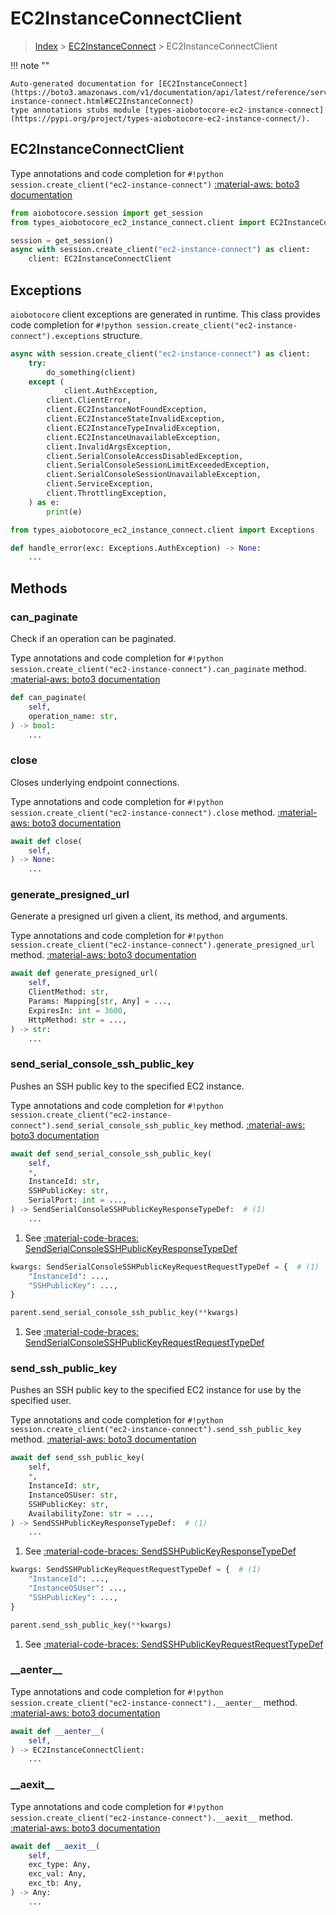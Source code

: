 # EC2InstanceConnectClient

> [Index](../README.md) > [EC2InstanceConnect](./README.md) > EC2InstanceConnectClient

!!! note ""

    Auto-generated documentation for [EC2InstanceConnect](https://boto3.amazonaws.com/v1/documentation/api/latest/reference/services/ec2-instance-connect.html#EC2InstanceConnect)
    type annotations stubs module [types-aiobotocore-ec2-instance-connect](https://pypi.org/project/types-aiobotocore-ec2-instance-connect/).

## EC2InstanceConnectClient

Type annotations and code completion for `#!python session.create_client("ec2-instance-connect")`
[:material-aws: boto3 documentation](https://boto3.amazonaws.com/v1/documentation/api/latest/reference/services/ec2-instance-connect.html#EC2InstanceConnect.Client)

```python title="Usage example"
from aiobotocore.session import get_session
from types_aiobotocore_ec2_instance_connect.client import EC2InstanceConnectClient

session = get_session()
async with session.create_client("ec2-instance-connect") as client:
    client: EC2InstanceConnectClient
```

## Exceptions


`aiobotocore` client exceptions are generated in runtime.
This class provides code completion for `#!python session.create_client("ec2-instance-connect").exceptions` structure.

```python title="Usage example"
async with session.create_client("ec2-instance-connect") as client:
    try:
        do_something(client)
    except (
            client.AuthException,
        client.ClientError,
        client.EC2InstanceNotFoundException,
        client.EC2InstanceStateInvalidException,
        client.EC2InstanceTypeInvalidException,
        client.EC2InstanceUnavailableException,
        client.InvalidArgsException,
        client.SerialConsoleAccessDisabledException,
        client.SerialConsoleSessionLimitExceededException,
        client.SerialConsoleSessionUnavailableException,
        client.ServiceException,
        client.ThrottlingException,
    ) as e:
        print(e)
```

```python title="Type checking example"
from types_aiobotocore_ec2_instance_connect.client import Exceptions

def handle_error(exc: Exceptions.AuthException) -> None:
    ...
```


## Methods


### can\_paginate

Check if an operation can be paginated.

Type annotations and code completion for `#!python session.create_client("ec2-instance-connect").can_paginate` method.
[:material-aws: boto3 documentation](https://boto3.amazonaws.com/v1/documentation/api/latest/reference/services/ec2-instance-connect.html#EC2InstanceConnect.Client.can_paginate)

```python title="Method definition"
def can_paginate(
    self,
    operation_name: str,
) -> bool:
    ...
```


### close

Closes underlying endpoint connections.

Type annotations and code completion for `#!python session.create_client("ec2-instance-connect").close` method.
[:material-aws: boto3 documentation](https://boto3.amazonaws.com/v1/documentation/api/latest/reference/services/ec2-instance-connect.html#EC2InstanceConnect.Client.close)

```python title="Method definition"
await def close(
    self,
) -> None:
    ...
```


### generate\_presigned\_url

Generate a presigned url given a client, its method, and arguments.

Type annotations and code completion for `#!python session.create_client("ec2-instance-connect").generate_presigned_url` method.
[:material-aws: boto3 documentation](https://boto3.amazonaws.com/v1/documentation/api/latest/reference/services/ec2-instance-connect.html#EC2InstanceConnect.Client.generate_presigned_url)

```python title="Method definition"
await def generate_presigned_url(
    self,
    ClientMethod: str,
    Params: Mapping[str, Any] = ...,
    ExpiresIn: int = 3600,
    HttpMethod: str = ...,
) -> str:
    ...
```


### send\_serial\_console\_ssh\_public\_key

Pushes an SSH public key to the specified EC2 instance.

Type annotations and code completion for `#!python session.create_client("ec2-instance-connect").send_serial_console_ssh_public_key` method.
[:material-aws: boto3 documentation](https://boto3.amazonaws.com/v1/documentation/api/latest/reference/services/ec2-instance-connect.html#EC2InstanceConnect.Client.send_serial_console_ssh_public_key)

```python title="Method definition"
await def send_serial_console_ssh_public_key(
    self,
    *,
    InstanceId: str,
    SSHPublicKey: str,
    SerialPort: int = ...,
) -> SendSerialConsoleSSHPublicKeyResponseTypeDef:  # (1)
    ...
```

1. See [:material-code-braces: SendSerialConsoleSSHPublicKeyResponseTypeDef](./type_defs.md#sendserialconsolesshpublickeyresponsetypedef) 


```python title="Usage example with kwargs"
kwargs: SendSerialConsoleSSHPublicKeyRequestRequestTypeDef = {  # (1)
    "InstanceId": ...,
    "SSHPublicKey": ...,
}

parent.send_serial_console_ssh_public_key(**kwargs)
```

1. See [:material-code-braces: SendSerialConsoleSSHPublicKeyRequestRequestTypeDef](./type_defs.md#sendserialconsolesshpublickeyrequestrequesttypedef) 

### send\_ssh\_public\_key

Pushes an SSH public key to the specified EC2 instance for use by the specified
user.

Type annotations and code completion for `#!python session.create_client("ec2-instance-connect").send_ssh_public_key` method.
[:material-aws: boto3 documentation](https://boto3.amazonaws.com/v1/documentation/api/latest/reference/services/ec2-instance-connect.html#EC2InstanceConnect.Client.send_ssh_public_key)

```python title="Method definition"
await def send_ssh_public_key(
    self,
    *,
    InstanceId: str,
    InstanceOSUser: str,
    SSHPublicKey: str,
    AvailabilityZone: str = ...,
) -> SendSSHPublicKeyResponseTypeDef:  # (1)
    ...
```

1. See [:material-code-braces: SendSSHPublicKeyResponseTypeDef](./type_defs.md#sendsshpublickeyresponsetypedef) 


```python title="Usage example with kwargs"
kwargs: SendSSHPublicKeyRequestRequestTypeDef = {  # (1)
    "InstanceId": ...,
    "InstanceOSUser": ...,
    "SSHPublicKey": ...,
}

parent.send_ssh_public_key(**kwargs)
```

1. See [:material-code-braces: SendSSHPublicKeyRequestRequestTypeDef](./type_defs.md#sendsshpublickeyrequestrequesttypedef) 

### \_\_aenter\_\_



Type annotations and code completion for `#!python session.create_client("ec2-instance-connect").__aenter__` method.
[:material-aws: boto3 documentation](https://boto3.amazonaws.com/v1/documentation/api/latest/reference/services/ec2-instance-connect.html#EC2InstanceConnect.Client.__aenter__)

```python title="Method definition"
await def __aenter__(
    self,
) -> EC2InstanceConnectClient:
    ...
```


### \_\_aexit\_\_



Type annotations and code completion for `#!python session.create_client("ec2-instance-connect").__aexit__` method.
[:material-aws: boto3 documentation](https://boto3.amazonaws.com/v1/documentation/api/latest/reference/services/ec2-instance-connect.html#EC2InstanceConnect.Client.__aexit__)

```python title="Method definition"
await def __aexit__(
    self,
    exc_type: Any,
    exc_val: Any,
    exc_tb: Any,
) -> Any:
    ...
```





